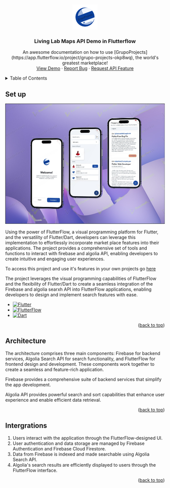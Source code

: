 <!-- Improved compatibility of back to top link: See: https://github.com/othneildrew/Best-README-Template/pull/73 -->
<a name="readme-top"></a>
<!--
*** Thanks for checking out the Best-README-Template. If you have a suggestion
*** that would make this better, please fork the repo and create a pull request
*** or simply open an issue with the tag "enhancement".
*** Don't forget to give the project a star!
*** Thanks again! Now go create something AMAZING! :D
-->

<!-- PROJECT SHIELDS -->
<!--
*** I'm using markdown "reference style" links for readability.
*** Reference links are enclosed in brackets [ ] instead of parentheses ( ).
*** See the bottom of this document for the declaration of the reference variables
*** for contributors-url, forks-url, etc. This is an optional, concise syntax you may use.
*** https://www.markdownguide.org/basic-syntax/#reference-style-links
-->

<!-- PROJECT LOGO -->
<br />
<div align="center">
  <a href="https://github.com/anorld-droid/grupoproject/blob/master/README.md">
    <img src="images/logo.png" alt="Logo" width="80" height="80">
  </a>

  <h3 align="center">Living Lab Maps API Demo in Flutterflow</h3>

  <p align="center">
    An awesome documentation on how to use [GrupoProjects](https://app.flutterflow.io/project/grupo-projects-okp8wq), the world's greatest marketplace!
    <br />
    <a href="https://app.flutterflow.io/run/kdejBAZwCbukIfD9n7wb">View Demo</a>
    ·
    <a href="https://github.com/anorld-droid/grupoproject/issues">Report Bug</a>
    ·
    <a href="https://github.com/anorld-droid/grupoproject/issues">Request API Feature</a>
  </p>
</div>

<!-- TABLE OF CONTENTS -->
<details>
  <summary>Table of Contents</summary>
  <ol>
    <li>
      <a href="#set-up">Set up</a>
      <ul>
        <!-- <li><a href="#built-with"></a></li> -->
      </ul>
    </li>
    <li>
      <a href="#architecture">Architecture</a>
      <ul>
        <!-- <li><a href="#prerequisites">Prerequisites</a></li> -->
        <!-- <li><a href="#installation">Installation</a></li> -->
      </ul>
    </li>
    <li><a href="#intergrations">Intergrations</a></li>
  </ol>
</details>

<!-- SET UP -->
## Set up

[![Product Name Screen Shot][product-screenshot]](https://app.flutterflow.io/run/kdejBAZwCbukIfD9n7wb)

Using the power of FlutterFlow, a visual programming platform for Flutter, and the versatility of Flutter/Dart, developers can leverage this implementation to effortlessly incorporate market place features into their applications. The project provides a comprehensive set of tools and functions to interact with firebase and algolia API, enabling developers to create intuitive and engaging user experiences.

To access this project and use it's features in your own projects go [here](https://app.flutterflow.io/run/kdejBAZwCbukIfD9n7wb)

The project leverages the visual programming capabilities of FlutterFlow and the flexibility of Flutter/Dart to create a seamless integration of the Firebase and algolia searxh API into FlutterFlow applications, enabling developers to design and implement search features with ease.

* [![Flutter][Flutter]][Flutter-url]
* [![FlutterFlow][FlutterFlow]][FlutterFlow-url]
* [![Dart][Dart]][Dart-url]

<p align="right">(<a href="#readme-top">back to top</a>)</p>

## Architecture

The architecture comprises three main components: Firebase for backend services, Algolia Search API for search functionality, and FlutterFlow for frontend design and development. These components work together to create a seamless and feature-rich application.

Firebase provides a comprehensive suite of backend services that simplify the app development.

Algolia API provides powerful search and sort capabilities that enhance user experience and enable efficient data retrieval.

<p align="right">(<a href="#readme-top">back to top</a>)</p>

<!-- ACKNOWLEDGMENTS -->
## Intergrations

<ol>
    <li>Users interact with the application through the FlutterFlow-designed UI.</li>
    <li>User authentication and data storage are managed by Firebase Authentication and Firebase Cloud Firestore.</li>
    <li>Data from Firebase is indexed and made searchable using Algolia Search API.</li>
    <li>Algolia's search results are efficiently displayed to users through the FlutterFlow interface.</li>
</ol>

<p align="right">(<a href="#readme-top">back to top</a>)</p>

<!-- MARKDOWN LINKS & IMAGES -->
<!-- https://www.markdownguide.org/basic-syntax/#reference-style-links -->

[product-screenshot]: images/screenshot.png
[Flutter]: https://img.shields.io/badge/Flutter-blue?style=for-the-badge&logo=flutter&logoColor=white
[Flutter-url]: https://flutter.dev/
[FlutterFlow]: https://img.shields.io/badge/FlutterFlow-black?style=for-the-badge&logo=Flutterflo&logoColor=4839e3
[FlutterFlow-url]:https://flutterflow.io/
[Dart]: https://img.shields.io/badge/dart-black?style=for-the-badge&logo=dart&logoColor=blue
[Dart-url]: https://dart.dev/
